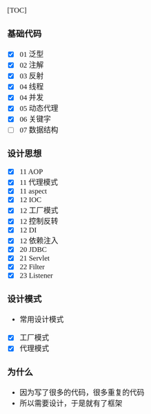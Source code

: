 <span  style="font-family: Simsun,serif; font-size: 17px; ">

[TOC]

### 基础代码

- [x] 01 泛型
- [x] 02 注解
- [x] 03 反射
- [x] 04 线程
- [x] 04 并发
- [x] 05 动态代理
- [x] 06 关键字
- [ ] 07 数据结构

### 设计思想

- [x] 11 AOP
- [x] 11 代理模式
- [x] 11 aspect
- [x] 12 IOC
- [x] 12 工厂模式
- [x] 12 控制反转
- [x] 12 DI
- [x] 12 依赖注入
- [x] 20 JDBC
- [x] 21 Servlet
- [x] 22 Filter
- [x] 23 Listener

### 设计模式

- 常用设计模式
- [x] 工厂模式
- [x] 代理模式

### 为什么

- 因为写了很多的代码，很多重复的代码
- 所以需要设计，于是就有了框架

</span>